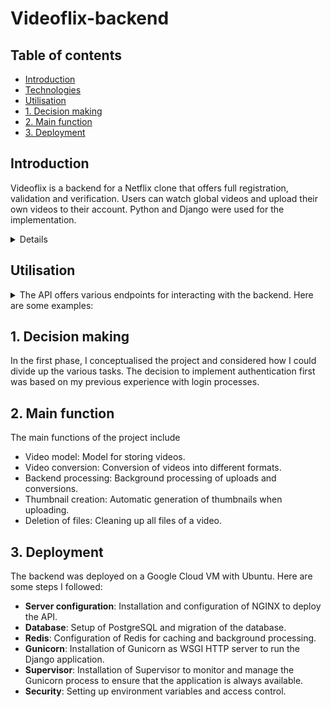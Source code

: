 # Videoflix-backend

## Table of contents

-   [Introduction](#Introduction)
-   [Technologies](#Technologies)
-   [Utilisation](#Utilisation)
-   [1. Decision making](#1-Decision-making)
-   [2. Main function](#2-Main-function)
-   [3. Deployment](#3-Deployment)

## Introduction

Videoflix is a backend for a Netflix clone that offers full registration, validation and verification. Users can watch global videos and upload their own videos to their account. Python and Django were used for the implementation.

<details>

-   **Python**: Main programming language.
-   **Django**: Web framework for developing the backend.
-   **Django REST Framework**: For creating RESTful APIs.
-   **PostgreSQL**: Relational database for data storage.
-   **Redis**: In-memory data structure store for caching.
-   **FFmpeg**: Tool for video conversion.

</details>

## Utilisation

<details>

<summary>The API offers various endpoints for interacting with the backend. Here are some examples:</summary>

-   Registration: POST /api/register/
-   Login: POST /api/login/
-   Retrieve videos: GET /api/global-videos/
-   Upload video: POST /api/local-videos/

</details>

## 1. Decision making

In the first phase, I conceptualised the project and considered how I could divide up the various tasks. The decision to implement authentication first was based on my previous experience with login processes.

## 2. Main function

The main functions of the project include

-   Video model: Model for storing videos.
-   Video conversion: Conversion of videos into different formats.
-   Backend processing: Background processing of uploads and conversions.
-   Thumbnail creation: Automatic generation of thumbnails when uploading.
-   Deletion of files: Cleaning up all files of a video.

## 3. Deployment

The backend was deployed on a Google Cloud VM with Ubuntu. Here are some steps I followed:

-   **Server configuration**: Installation and configuration of NGINX to deploy the API.
-   **Database**: Setup of PostgreSQL and migration of the database.
-   **Redis**: Configuration of Redis for caching and background processing.
-   **Gunicorn**: Installation of Gunicorn as WSGI HTTP server to run the Django application.
-   **Supervisor**: Installation of Supervisor to monitor and manage the Gunicorn process to ensure that the application is always available.
-   **Security**: Setting up environment variables and access control.
